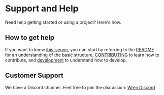 # Support and Help

Need help getting started or using a project? Here's how.

## How to get help
If you want to know [ibis-server](../ibis-server), you can start by referring to the [README](../ibis-server/README.md) for an understanding of the basic structure, [CONTRIBUTING](../ibis-server/docs/CONTRIBUTING.md) to learn how to contribute, and [development](../ibis-server/docs/development.md) to understand how to develop.

## Customer Support
We have a Discord channel. Feel free to join the discussion: [Wren Discord](https://discord.gg/5DvshJqG8Z)
